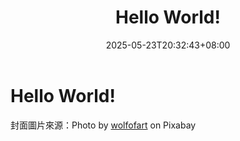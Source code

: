 ﻿---
title: "Hello World!"
date: 2025-05-23T20:32:43+08:00
categories: ["Unity"]
tags: ["Unity", "Shader", "Mathematics"]
cover: 
  image: "images/hello-world/article-cover.png"
  alt: "Universe"
draft: false
description: "My first article."
summary: "My first article."
---
# Hello World!

封面圖片來源：Photo by [wolfofart](https://pixabay.com/users/wolfofart-44055937/) on Pixabay